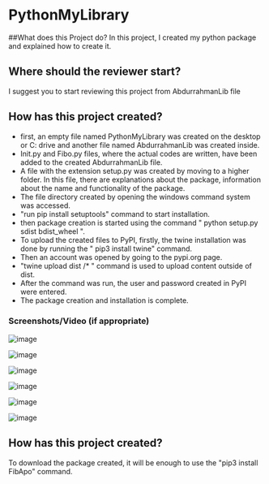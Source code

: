 # PythonMyLibrary
##What does this Project do?
In this project, I created my python package and explained how to create it.



## Where should the reviewer start?
I suggest you to start reviewing this project from AbdurrahmanLib file

## How has this project created?

- first, an empty file named PythonMyLibrary was created on the desktop or C: drive and another file named AbdurrahmanLib was created inside.
- Init.py and Fibo.py files, where the actual codes are written, have been added to the created AbdurrahmanLib file.
- A file with the extension setup.py was created by moving to a higher folder. In this file, there are explanations about the package, information about the name and functionality of the package.
- The file directory created by opening the windows command system was accessed.
- "run pip install setuptools" command to start installation.
- then package creation is started using the command " python setup.py sdist bdist_wheel ".
- To upload the created files to PyPI, firstly, the twine installation was done by running the " pip3 install twine" command.
- Then an account was opened by going to the pypi.org page.
- "twine upload dist /* " command is used to upload content outside of dist.
- After the command was run, the user and password created in PyPI were entered.
- The package creation and installation is complete.


### Screenshots/Video (if appropriate)
![image](https://user-images.githubusercontent.com/57863133/181926000-ff677327-f26f-4fe9-bf38-8380281b2d4f.png)


![image](https://user-images.githubusercontent.com/57863133/181926036-54931d45-4b29-4bd9-a4a3-9017b62184a2.png)


![image](https://user-images.githubusercontent.com/57863133/181932189-f3118430-6dbd-48e5-b36a-c9754a849306.png)

![image](https://user-images.githubusercontent.com/57863133/181932407-17feee62-61c5-4e71-a1ec-5e752748b0a4.png)

![image](https://user-images.githubusercontent.com/57863133/181932532-2abb4f78-011a-41cc-bff2-c47ccead62b5.png)

![image](https://user-images.githubusercontent.com/57863133/181932671-6a3cf3de-c3ab-4073-a4f5-5521b1c6cd5b.png)




## How has this project created?

To download the package created, it will be enough to use the "pip3 install FibApo" command.
